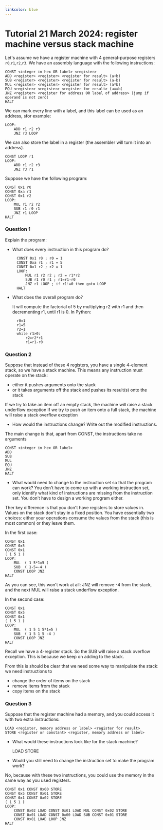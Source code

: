 ```yaml
---
linkcolor: blue
---
```

# Tutorial 21 March 2024: register machine versus stack machine

Let's assume we have a register machine with 4 general-purpose registers `r0`,`r1`,`r2`,`r3`.
We have an assembly language with the following instructions:

	CONST <integer in hex OR label> <register> 
	ADD <register> <register> <register for result> (a+b)
	SUB <register> <register> <register for result> (a-b)
	MUL <register> <register> <register for result> (a*b)
	EQU <register> <register> <register for result> (a==b)
	JNZ <register> <register for address OR label of address> (jump if operand is not zero)
	HALT

We can mark every line with a label, and this label can be used as an address, sfor example:

	LOOP:
		ADD r1 r2 r3
		JNZ r3 LOOP

We can also store the label in a register (the assembler will turn it into an address).

	CONST LOOP r1
	LOOP:
		ADD r1 r2 r3
		JNZ r3 r1


Suppose we have the following program:

	CONST 0x1 r0
	CONST 0xa r1
	CONST 0x1 r2
	LOOP:
		MUL r1 r2 r2
		SUB r1 r0 r1
		JNZ r1 LOOP
	HALT

### Question 1

Explain the program:
* What does every instruction in this program do?

        CONST 0x1 r0 ; r0 = 1
        CONST 0xa r1 ; r1 = 5
        CONST 0x1 r2 ; r2 = 1
        LOOP:
            MUL r1 r2 r2 ; r2 = r1*r2
            SUB r1 r0 r1 ; r1=r1-r0
            JNZ r1 LOOP ; if r1!=0 then goto LOOP
        HALT

* What does the overall program do?

    It will compute the factorial of 5 by multiplying r2 with r1 and then decrementing r1, until r1 is 0. In Python:

		r0=1
		r1=5
		r2=1
		while r1>0:
			r2=r2*r1
			r1=r1-r0
	
### Question 2

Suppose that instead of these 4 registers, you have a single 4-element stack, so we have a stack machine. This means any instruction must operate on the stack: 
- either it pushes arguments onto the stack 
- or it takes arguments off the stack and pushes its result(s) onto the stack

If we try to take an item off an empty stack, the machine will raise a stack underflow exception
If we try to push an item onto a full stack, the machine will raise a stack overflow exception

* How would the instructions change? Write out the modified instructions.

The main change is that, apart from CONST, the instructions take no arguments

	CONST <integer in hex OR label> 
	ADD 
	SUB 
	MUL 
	EQU 
	JNZ
	HALT

* What would need to change to the instruction set so that the program can work? You don't have to come up with a working instruction set, only identify what kind of instructions are missing from the instruction set. You don't have to design a working program either.

Ther key difference is that you don't have registers to store values in. Values on the stack don't stay in a fixed position. You have essentially two choices: either your operations consume the values from the stack (this is most common) or they leave them. 

In the first case:

	CONST 0x1
	CONST 0x5
	CONST 0x1
    ( 1 5 1 )
	LOOP:
		MUL  ( 1 5*1=5 )
		SUB  ( 1-5=-4 )
		CONST LOOP JNZ 
	HALT

As you can see, this won't work at all: JNZ will remove -4 from the stack, and the next MUL will raise a stack underflow exception.

In the second case:

	CONST 0x1
	CONST 0x5
	CONST 0x1
    ( 1 5 1 )
	LOOP:
		MUL  ( 1 5 1 5*1=5 )
		SUB  ( 1 5 1 5 -4 )
		CONST LOOP JNZ
	HALT

Recall we have a 4-register stack. So the SUB will raise a stack overflow exception. This is because we keep on adding to the stack.

From this is should be clear that we need some way to manipulate the stack: we need instructions to
- change the order of items on the stack
- remove items from the stack
- copy items on the stack

### Question 3

Suppose that the register machine had a memory, and you could access it with two extra instructions:

	LOAD <register, memory address or label> <register for result>
	STORE <register or constant> <register, memory address or label>

* What would these instructions look like for the stack machine?

	LOAD 
	STORE

* Would you still need to change the instruction set to make the program work?

No, because with these two instructions, you could use the memory in the same way as you used registers.

	CONST 0x1 CONST 0x00 STORE
	CONST 0x5 CONST 0x01 STORE 
	CONST 0x1 CONST 0x02 STORE 
    ( 1 5 1 )
	LOOP:
		CONST 0x02 LOAD CONST 0x01 LOAD MUL CONST 0x02 STORE
		CONST 0x01 LOAD CONST 0x00 LOAD SUB CONST 0x01 STORE
		CONST 0x01 LOAD LOOP JNZ 
	HALT
